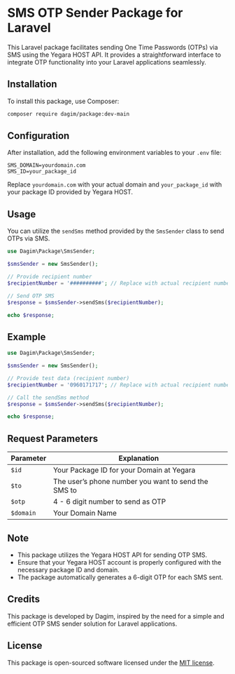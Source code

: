 # SMS OTP Sender Package for Laravel

This Laravel package facilitates sending One Time Passwords (OTPs) via SMS using the Yegara HOST API. It provides a straightforward interface to integrate OTP functionality into your Laravel applications seamlessly.

## Installation

To install this package, use Composer:

```bash
composer require dagim/package:dev-main
```

## Configuration

After installation, add the following environment variables to your `.env` file:

```dotenv
SMS_DOMAIN=yourdomain.com
SMS_ID=your_package_id
```

Replace `yourdomain.com` with your actual domain and `your_package_id` with your package ID provided by Yegara HOST.

## Usage

You can utilize the `sendSms` method provided by the `SmsSender` class to send OTPs via SMS.

```php
use Dagim\Package\SmsSender;

$smsSender = new SmsSender();

// Provide recipient number
$recipientNumber = '##########'; // Replace with actual recipient number

// Send OTP SMS
$response = $smsSender->sendSms($recipientNumber);

echo $response;
```

## Example

```php
use Dagim\Package\SmsSender;

$smsSender = new SmsSender();

// Provide test data (recipient number)
$recipientNumber = '0960171717'; // Replace with actual recipient number

// Call the sendSms method
$response = $smsSender->sendSms($recipientNumber);

echo $response;
```

## Request Parameters

| Parameter       | Explanation                                               |
|-----------------|-----------------------------------------------------------|
| `$id`           | Your Package ID for your Domain at Yegara                  |
| `$to`           | The user’s phone number you want to send the SMS to        |
| `$otp`          | 4 - 6 digit number to send as OTP                         |
| `$domain`       | Your Domain Name                                          |

## Note

- This package utilizes the Yegara HOST API for sending OTP SMS.
- Ensure that your Yegara HOST account is properly configured with the necessary package ID and domain.
- The package automatically generates a 6-digit OTP for each SMS sent.

## Credits

This package is developed by Dagim, inspired by the need for a simple and efficient OTP SMS sender solution for Laravel applications.

## License

This package is open-sourced software licensed under the [MIT license](LICENSE.md).
